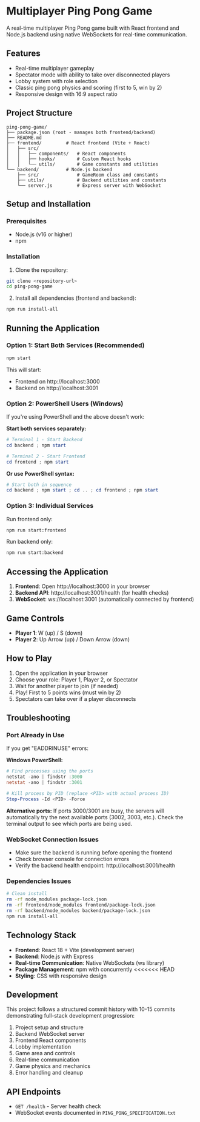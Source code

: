 # Multiplayer Ping Pong Game

A real-time multiplayer Ping Pong game built with React frontend and Node.js backend using native WebSockets for real-time communication.

## Features

- Real-time multiplayer gameplay
- Spectator mode with ability to take over disconnected players
- Lobby system with role selection
- Classic ping pong physics and scoring (first to 5, win by 2)
- Responsive design with 16:9 aspect ratio

## Project Structure

```
ping-pong-game/
├── package.json (root - manages both frontend/backend)
├── README.md
├── frontend/         # React frontend (Vite + React)
│   ├── src/
│   │   ├── components/   # React components
│   │   ├── hooks/        # Custom React hooks
│   │   └── utils/        # Game constants and utilities
└── backend/          # Node.js backend
    ├── src/              # GameRoom class and constants
    ├── utils/            # Backend utilities and constants
    └── server.js         # Express server with WebSocket
```

## Setup and Installation

### Prerequisites
- Node.js (v16 or higher)
- npm

### Installation

1. Clone the repository:
```bash
git clone <repository-url>
cd ping-pong-game
```

2. Install all dependencies (frontend and backend):
```bash
npm run install-all
```

## Running the Application

### Option 1: Start Both Services (Recommended)
```bash
npm start
```

This will start:
- Frontend on http://localhost:3000
- Backend on http://localhost:3001

### Option 2: PowerShell Users (Windows)
If you're using PowerShell and the above doesn't work:

**Start both services separately:**
```powershell
# Terminal 1 - Start Backend
cd backend ; npm start

# Terminal 2 - Start Frontend  
cd frontend ; npm start
```

**Or use PowerShell syntax:**
```powershell
# Start both in sequence
cd backend ; npm start ; cd .. ; cd frontend ; npm start
```

### Option 3: Individual Services

Run frontend only:
```bash
npm run start:frontend
```

Run backend only:
```bash
npm run start:backend
```

## Accessing the Application

1. **Frontend**: Open http://localhost:3000 in your browser
2. **Backend API**: http://localhost:3001/health (for health checks)
3. **WebSocket**: ws://localhost:3001 (automatically connected by frontend)

## Game Controls

- **Player 1**: W (up) / S (down)
- **Player 2**: Up Arrow (up) / Down Arrow (down)

## How to Play

1. Open the application in your browser
2. Choose your role: Player 1, Player 2, or Spectator
3. Wait for another player to join (if needed)
4. Play! First to 5 points wins (must win by 2)
5. Spectators can take over if a player disconnects

## Troubleshooting

### Port Already in Use
If you get "EADDRINUSE" errors:

**Windows PowerShell:**
```powershell
# Find processes using the ports
netstat -ano | findstr :3000
netstat -ano | findstr :3001

# Kill process by PID (replace <PID> with actual process ID)
Stop-Process -Id <PID> -Force
```

**Alternative ports:**
If ports 3000/3001 are busy, the servers will automatically try the next available ports (3002, 3003, etc.). Check the terminal output to see which ports are being used.

### WebSocket Connection Issues
- Make sure the backend is running before opening the frontend
- Check browser console for connection errors
- Verify the backend health endpoint: http://localhost:3001/health

### Dependencies Issues
```bash
# Clean install
rm -rf node_modules package-lock.json
rm -rf frontend/node_modules frontend/package-lock.json  
rm -rf backend/node_modules backend/package-lock.json
npm run install-all
```

## Technology Stack

- **Frontend**: React 18 + Vite (development server)
- **Backend**: Node.js with Express
- **Real-time Communication**: Native WebSockets (ws library)
- **Package Management**: npm with concurrently
<<<<<<< HEAD
- **Styling**: CSS with responsive design

## Development

This project follows a structured commit history with 10-15 commits demonstrating full-stack development progression:

1. Project setup and structure
2. Backend WebSocket server
3. Frontend React components
4. Lobby implementation
5. Game area and controls
6. Real-time communication
7. Game physics and mechanics
8. Error handling and cleanup

## API Endpoints

- `GET /health` - Server health check
- WebSocket events documented in `PING_PONG_SPECIFICATION.txt`
